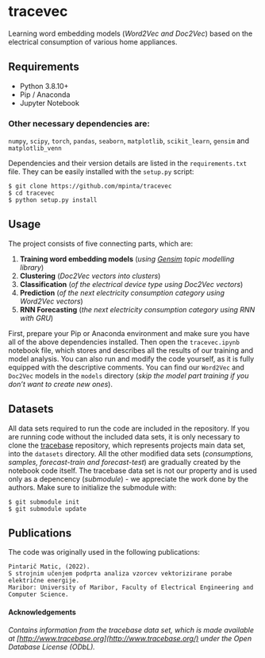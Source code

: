 # tracevec
Learning word embedding models (_Word2Vec and Doc2Vec_) based on the electrical consumption of various home appliances.

## Requirements
* Python 3.8.10+
* Pip / Anaconda
* Jupyter Notebook

### Other necessary dependencies are:
`numpy`, `scipy`, `torch`, `pandas`, `seaborn`, `matplotlib`, `scikit_learn`, `gensim` and `matplotlib_venn`

Dependencies and their version details are listed in the `requirements.txt` file. They can be easily installed with the `setup.py` script:
```
$ git clone https://github.com/mpinta/tracevec
$ cd tracevec
$ python setup.py install
```

## Usage
The project consists of five connecting parts, which are:
1. **Training word embedding models** (_using [Gensim](https://radimrehurek.com/gensim/) topic modelling library_)
2. **Clustering** (_Doc2Vec vectors into clusters_)
3. **Classification** (_of the electrical device type using Doc2Vec vectors_)
4. **Prediction** (_of the next electricity consumption category using Word2Vec vectors_)
5. **RNN Forecasting** (_the next electricity consumption category using RNN with GRU_)

First, prepare your Pip or Anaconda environment and make sure you have all of the above dependencies installed. Then open the `tracevec.ipynb` notebook file, which stores and describes all the results of our training and model analysis. You can also run and modify the code yourself, as it is fully equipped with the descriptive comments. You can find our `Word2Vec` and `Doc2Vec` models in the `models` directory (_skip the model part training if you don’t want to create new ones_).

## Datasets
All data sets required to run the code are included in the repository. If you are running code without the included data sets, it is only necessary to clone the [tracebase](https://github.com/areinhardt/tracebase) repository, which represents projects main data set, into the `datasets` directory. All the other modified data sets (_consumptions, samples, forecast-train and forecast-test_) are gradually created by the notebook code itself. The tracebase data set is not our property and is used only as a depencency (_submodule_) - we appreciate the work done by the authors. Make sure to initialize the submodule with:
```
$ git submodule init
$ git submodule update
```

## Publications
The code was originally used in the following publications:
```
Pintarič Matic, (2022).
S strojnim učenjem podprta analiza vzorcev vektorizirane porabe električne energije.
Maribor: University of Maribor, Faculty of Electrical Engineering and Computer Science.
```

#### Acknowledgements
_Contains information from the tracebase data set, which is made available at  [http://www.tracebase.org](http://www.tracebase.org/)  under the Open Database License (ODbL)._

